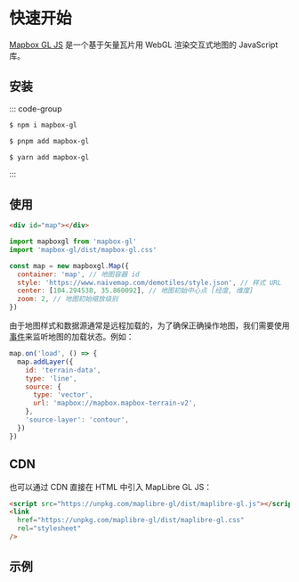 # 快速开始

[Mapbox GL JS](https://docs.mapbox.com/mapbox-gl-js/guides) 是一个基于矢量瓦片用 WebGL 渲染交互式地图的 JavaScript 库。

## 安装

::: code-group

```sh [npm]
$ npm i mapbox-gl
```

```sh [pnpm]
$ pnpm add mapbox-gl
```

```sh [yarn]
$ yarn add mapbox-gl
```

:::

## 使用

```html
<div id="map"></div>
```

```js
import mapboxgl from 'mapbox-gl'
import 'mapbox-gl/dist/mapbox-gl.css'

const map = new mapboxgl.Map({
  container: 'map', // 地图容器 id
  style: 'https://www.naivemap.com/demotiles/style.json', // 样式 URL
  center: [104.294538, 35.860092], // 地图初始中心点 [经度, 维度]
  zoom: 2, // 地图初始缩放级别
})
```

由于地图样式和数据源通常是远程加载的，为了确保正确操作地图，我们需要使用[事件](https://docs.mapbox.com/mapbox-gl-js/api/map/#map-events)来监听地图的加载状态。例如：

```js
map.on('load', () => {
  map.addLayer({
    id: 'terrain-data',
    type: 'line',
    source: {
      type: 'vector',
      url: 'mapbox://mapbox.mapbox-terrain-v2',
    },
    'source-layer': 'contour',
  })
})
```

## CDN

也可以通过 CDN 直接在 HTML 中引入 MapLibre GL JS：

```html
<script src="https://unpkg.com/maplibre-gl/dist/maplibre-gl.js"></script>
<link
  href="https://unpkg.com/maplibre-gl/dist/maplibre-gl.css"
  rel="stylesheet"
/>
```

## 示例

<demo html="mapbox/starter.html" ssg="true" title="显示地图" description="使用 Mapbox GL JS 在 HTML 元素中初始化地图。" />
